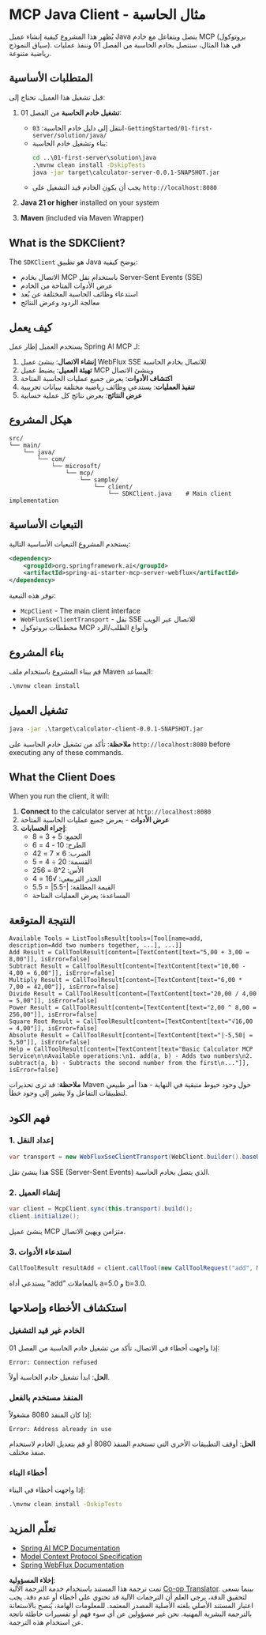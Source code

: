 <!--
CO_OP_TRANSLATOR_METADATA:
{
  "original_hash": "7074b9f4c8cd147c1c10f569d8508c82",
  "translation_date": "2025-06-11T13:04:27+00:00",
  "source_file": "03-GettingStarted/02-client/solution/java/README.md",
  "language_code": "ar"
}
-->
# MCP Java Client - مثال الحاسبة

يُظهر هذا المشروع كيفية إنشاء عميل Java يتصل ويتفاعل مع خادم MCP (بروتوكول سياق النموذج). في هذا المثال، سنتصل بخادم الحاسبة من الفصل 01 وننفذ عمليات رياضية متنوعة.

## المتطلبات الأساسية

قبل تشغيل هذا العميل، تحتاج إلى:

1. **تشغيل خادم الحاسبة** من الفصل 01:
   - انتقل إلى دليل خادم الحاسبة: `03-GettingStarted/01-first-server/solution/java/`
   - بناء وتشغيل خادم الحاسبة:
     ```cmd
     cd ..\01-first-server\solution\java
     .\mvnw clean install -DskipTests
     java -jar target\calculator-server-0.0.1-SNAPSHOT.jar
     ```
   - يجب أن يكون الخادم قيد التشغيل على `http://localhost:8080`

2. **Java 21 or higher** installed on your system
3. **Maven** (included via Maven Wrapper)

## What is the SDKClient?

The `SDKClient` هو تطبيق Java يوضح كيفية:
- الاتصال بخادم MCP باستخدام نقل Server-Sent Events (SSE)
- عرض الأدوات المتاحة من الخادم
- استدعاء وظائف الحاسبة المختلفة عن بُعد
- معالجة الردود وعرض النتائج

## كيف يعمل

يستخدم العميل إطار عمل Spring AI MCP لـ:

1. **إنشاء الاتصال**: ينشئ عميل WebFlux SSE للاتصال بخادم الحاسبة
2. **تهيئة العميل**: يضبط عميل MCP وينشئ الاتصال
3. **اكتشاف الأدوات**: يعرض جميع عمليات الحاسبة المتاحة
4. **تنفيذ العمليات**: يستدعي وظائف رياضية مختلفة ببيانات تجريبية
5. **عرض النتائج**: يعرض نتائج كل عملية حسابية

## هيكل المشروع

```
src/
└── main/
    └── java/
        └── com/
            └── microsoft/
                └── mcp/
                    └── sample/
                        └── client/
                            └── SDKClient.java    # Main client implementation
```

## التبعيات الأساسية

يستخدم المشروع التبعيات الأساسية التالية:

```xml
<dependency>
    <groupId>org.springframework.ai</groupId>
    <artifactId>spring-ai-starter-mcp-server-webflux</artifactId>
</dependency>
```

توفر هذه التبعية:
- `McpClient` - The main client interface
- `WebFluxSseClientTransport` - نقل SSE للاتصال عبر الويب
- مخططات بروتوكول MCP وأنواع الطلب/الرد

## بناء المشروع

قم ببناء المشروع باستخدام ملف Maven المساعد:

```cmd
.\mvnw clean install
```

## تشغيل العميل

```cmd
java -jar .\target\calculator-client-0.0.1-SNAPSHOT.jar
```

**ملاحظة**: تأكد من تشغيل خادم الحاسبة على `http://localhost:8080` before executing any of these commands.

## What the Client Does

When you run the client, it will:

1. **Connect** to the calculator server at `http://localhost:8080`
2. **عرض الأدوات** - يعرض جميع عمليات الحاسبة المتاحة
3. **إجراء الحسابات**:
   - الجمع: 5 + 3 = 8
   - الطرح: 10 - 4 = 6
   - الضرب: 6 × 7 = 42
   - القسمة: 20 ÷ 4 = 5
   - الأس: 2^8 = 256
   - الجذر التربيعي: √16 = 4
   - القيمة المطلقة: |-5.5| = 5.5
   - المساعدة: يعرض العمليات المتاحة

## النتيجة المتوقعة

```
Available Tools = ListToolsResult[tools=[Tool[name=add, description=Add two numbers together, ...], ...]]
Add Result = CallToolResult[content=[TextContent[text="5,00 + 3,00 = 8,00"]], isError=false]
Subtract Result = CallToolResult[content=[TextContent[text="10,00 - 4,00 = 6,00"]], isError=false]
Multiply Result = CallToolResult[content=[TextContent[text="6,00 * 7,00 = 42,00"]], isError=false]
Divide Result = CallToolResult[content=[TextContent[text="20,00 / 4,00 = 5,00"]], isError=false]
Power Result = CallToolResult[content=[TextContent[text="2,00 ^ 8,00 = 256,00"]], isError=false]
Square Root Result = CallToolResult[content=[TextContent[text="√16,00 = 4,00"]], isError=false]
Absolute Result = CallToolResult[content=[TextContent[text="|-5,50| = 5,50"]], isError=false]
Help = CallToolResult[content=[TextContent[text="Basic Calculator MCP Service\n\nAvailable operations:\n1. add(a, b) - Adds two numbers\n2. subtract(a, b) - Subtracts the second number from the first\n..."]], isError=false]
```

**ملاحظة**: قد ترى تحذيرات Maven حول وجود خيوط متبقية في النهاية - هذا أمر طبيعي لتطبيقات التفاعل ولا يشير إلى وجود خطأ.

## فهم الكود

### 1. إعداد النقل
```java
var transport = new WebFluxSseClientTransport(WebClient.builder().baseUrl("http://localhost:8080"));
```
هذا ينشئ نقل SSE (Server-Sent Events) الذي يتصل بخادم الحاسبة.

### 2. إنشاء العميل
```java
var client = McpClient.sync(this.transport).build();
client.initialize();
```
ينشئ عميل MCP متزامن ويهيئ الاتصال.

### 3. استدعاء الأدوات
```java
CallToolResult resultAdd = client.callTool(new CallToolRequest("add", Map.of("a", 5.0, "b", 3.0)));
```
يستدعي أداة "add" بالمعاملات a=5.0 و b=3.0.

## استكشاف الأخطاء وإصلاحها

### الخادم غير قيد التشغيل
إذا واجهت أخطاء في الاتصال، تأكد من تشغيل خادم الحاسبة من الفصل 01:
```
Error: Connection refused
```
**الحل**: ابدأ تشغيل خادم الحاسبة أولاً.

### المنفذ مستخدم بالفعل
إذا كان المنفذ 8080 مشغولاً:
```
Error: Address already in use
```
**الحل**: أوقف التطبيقات الأخرى التي تستخدم المنفذ 8080 أو قم بتعديل الخادم لاستخدام منفذ مختلف.

### أخطاء البناء
إذا واجهت أخطاء في البناء:
```cmd
.\mvnw clean install -DskipTests
```

## تعلّم المزيد

- [Spring AI MCP Documentation](https://docs.spring.io/spring-ai/reference/api/mcp/)
- [Model Context Protocol Specification](https://modelcontextprotocol.io/)
- [Spring WebFlux Documentation](https://docs.spring.io/spring-framework/docs/current/reference/html/web-reactive.html)

**إخلاء المسؤولية**:  
تمت ترجمة هذا المستند باستخدام خدمة الترجمة الآلية [Co-op Translator](https://github.com/Azure/co-op-translator). بينما نسعى لتحقيق الدقة، يرجى العلم أن الترجمات الآلية قد تحتوي على أخطاء أو عدم دقة. يجب اعتبار المستند الأصلي بلغته الأصلية المصدر المعتمد. للمعلومات الهامة، يُنصح بالاستعانة بالترجمة البشرية المهنية. نحن غير مسؤولين عن أي سوء فهم أو تفسيرات خاطئة ناتجة عن استخدام هذه الترجمة.
